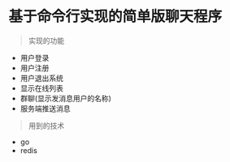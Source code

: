 # 基于命令行实现的简单版聊天程序

> 实现的功能

- 用户登录
- 用户注册
- 用户退出系统
- 显示在线列表
- 群聊(显示发消息用户的名称)
- 服务端推送消息

> 用到的技术

 - go
 - redis



